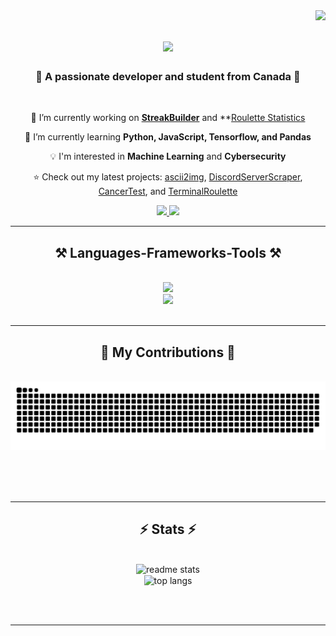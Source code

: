 <img align="right" src="https://visitor-badge.laobi.icu/badge?page_id=Tinlia.Tinlia" />

<h1 align="center">
    <img src="https://readme-typing-svg.herokuapp.com/?font=Righteous&size=35&center=true&vCenter=true&width=500&height=70&duration=4000&lines=Hi+There!+👋;+I'm+Evan+Kimpton!;" />
</h1>

<h3 align="center">🍁 A passionate developer and student from Canada 🍁</h3>

<br/>

<div align="center">
 
 🔭 I’m currently working on **[StreakBuilder](https://github.com/Tinlia/streak-builder)** and **[Roulette Statistics](https://github.com/Tinlia/rouletteSystemStatistics)
 
 🌱 I’m currently learning **Python, JavaScript, Tensorflow, and Pandas**

 💡 I'm interested in **Machine Learning** and **Cybersecurity**

 ⭐ Check out my latest projects: [ascii2img](https://github.com/Tinlia/ascii2img), [DiscordServerScraper](https://github.com/Tinlia/OtherProjects/tree/main/Python/DiscordServerScraper), [CancerTest](https://github.com/Tinlia/OtherProjects/tree/main/Python/MachineLearning/CancerTest), 
and [TerminalRoulette](https://github.com/Tinlia/terminalRoulette)

 </div>
 
<div align="center"> 
  <a href="mailto:kimptonevan@gmail.com">
    <img src="https://img.shields.io/badge/Gmail-333333?style=for-the-badge&logo=gmail&logoColor=red" />
  </a>
  <a href="https://www.linkedin.com/in/evan-kimpton-531071227/" target="_blank">
    <img src="https://img.shields.io/badge/LinkedIn-0077B5?style=for-the-badge&logo=linkedin&logoColor=white" target="_blank" />
  </a>
</div>

 <hr/>
 
<h2 align="center">⚒️ Languages-Frameworks-Tools ⚒️</h2>
<br/>
<div align="center">
    <img src="https://skillicons.dev/icons?i=discord,github,linkedin,ps,vscode" />
    <br>
    <img src="https://skillicons.dev/icons?i=css,html,java,js,py,tensorflow" /><br>
</div>

<br/>
<hr/>

<div align="center">
  <h2>🐍 My Contributions 🐍</h2>
  <br>
  <img alt="snake eating my contributions" src="https://raw.githubusercontent.com/Tinlia/Tinlia/output/github-contribution-grid-snake-dark.svg?palette=github-dark" />
  
  <br/><br/><br/>
</div>

<hr/>

<h2 align="center">⚡ Stats ⚡</h2>
<br>
<div align=center>
  <img width=390 src="https://github-readme-stats.vercel.app/api?username=Tinlia&count_private=true&show_icons=true&theme=react&rank_icon=github&border_radius=10" alt="readme stats" />
  <br/>
  <img width=325 align="center" src="https://github-readme-stats.vercel.app/api/top-langs/?username=Tinlia&hide=HTML&langs_count=8&layout=compact&theme=react&border_radius=10&size_weight=0.5&count_weight=0.5&exclude_repo=github-readme-stats" alt="top langs" />
</div>

<br/><br/>

<hr/>

<br/>


</div>

<br/>
